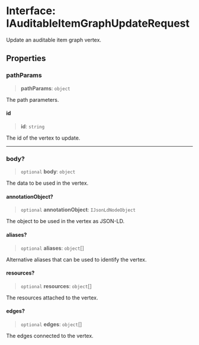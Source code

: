 # Interface: IAuditableItemGraphUpdateRequest

Update an auditable item graph vertex.

## Properties

### pathParams

> **pathParams**: `object`

The path parameters.

#### id

> **id**: `string`

The id of the vertex to update.

***

### body?

> `optional` **body**: `object`

The data to be used in the vertex.

#### annotationObject?

> `optional` **annotationObject**: `IJsonLdNodeObject`

The object to be used in the vertex as JSON-LD.

#### aliases?

> `optional` **aliases**: `object`[]

Alternative aliases that can be used to identify the vertex.

#### resources?

> `optional` **resources**: `object`[]

The resources attached to the vertex.

#### edges?

> `optional` **edges**: `object`[]

The edges connected to the vertex.
